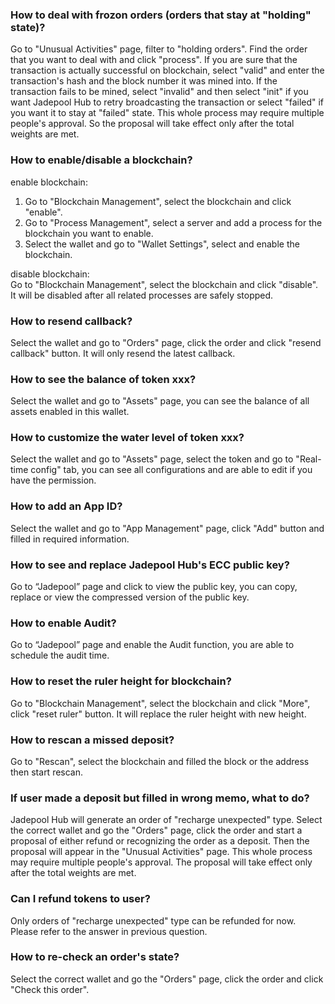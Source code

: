 ### How to deal with frozon orders (orders that stay at "holding" state)?
Go to "Unusual Activities" page, filter to "holding orders". Find the order that you want to deal with and click "process". If you are sure that the transaction is actually successful on blockchain, select "valid" and enter the transaction's hash and the block number it was mined into. If the transaction fails to be mined, select "invalid" and then select "init" if you want Jadepool Hub to retry broadcasting the transaction or select "failed" if you want it to stay at "failed" state. This whole process may require multiple people's approval. So the proposal will take effect
only after the total weights are met.

### How to enable/disable a blockchain?
enable blockchain:
1. Go to "Blockchain Management", select the blockchain and click "enable".
2. Go to "Process Management", select a server and add a process for the blockchain you want to enable.
3. Select the wallet and go to "Wallet Settings", select and enable the blockchain.

disable blockchain:
<br>
Go to "Blockchain Management", select the blockchain and click "disable". It will be disabled after all related processes are safely stopped.

### How to resend callback?
Select the wallet and go to "Orders" page, click the order and click "resend callback" button. It will only resend the latest callback.

### How to see the balance of token xxx?
Select the wallet and go to "Assets" page, you can see the balance of all assets enabled in this wallet.

### How to customize the water level of token xxx?
Select the wallet and go to "Assets" page, select the token and go to "Real-time config" tab, you can see all configurations and are able to edit if you have the permission.

### How to add an App ID?
Select the wallet and go to "App Management" page, click "Add" button and filled in required information.

### How to see and replace Jadepool Hub's ECC public key?
Go to “Jadepool” page and click to view the public key, you can copy, replace or view the compressed version of the public key.

### How to enable Audit?
Go to “Jadepool” page and enable the Audit function, you are able to schedule the audit time.

### How to reset the ruler height for blockchain?
Go to "Blockchain Management", select the blockchain and click "More", click "reset ruler" button. It will replace the ruler height with new height.

### How to rescan a missed deposit?
Go to "Rescan", select the blockchain and filled the block or the address then start rescan.

### If user made a deposit but filled in wrong memo, what to do?
Jadepool Hub will generate an order of "recharge unexpected" type. Select the correct wallet and go the "Orders" page, click the order and start a proposal of either refund or recognizing the order as a deposit. Then the proposal will appear in the "Unusual Activities" page. This whole process may require multiple people's approval. The proposal will take effect
only after the total weights are met.

### Can I refund tokens to user?
Only orders of "recharge unexpected" type can be refunded for now. Please refer to the answer in previous question.

### How to re-check an order's state?
Select the correct wallet and go the "Orders" page, click the order and click "Check this order".